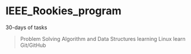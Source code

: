 # IEEE_Rookies_program
30-days of tasks 
  > Problem Solving
  > Algorithm and Data Structures
  > learning Linux
  > learn Git/GitHub

